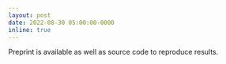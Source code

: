 ```yaml
---
layout: post
date: 2022-08-30 05:00:00-0000
inline: true
---
```


Preprint is available as well as source code to reproduce results.
